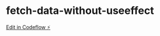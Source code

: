 # fetch-data-without-useeffect

[Edit in Codeflow ⚡️](https://stackblitz.com/~/github.com/Dhanarajb/fetch-data-without-useeffect)